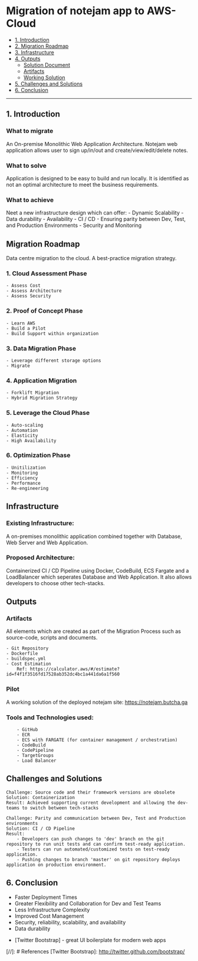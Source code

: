# Migration of notejam app to AWS-Cloud
- [1. Introduction](#1-introduction)
- [2. Migration Roadmap](#migration-roadmap)
- [3. Infrastructure](#infrastructure)
- [4. Outputs](#outputs)
    - [Solution Document](#solution-document)
    - [Artifacts](#artifacts)
    - [Working Solution](#working-solution)    
- [5. Challenges and Solutions](#challenges-and-solutions)    
- [6. Conclusion](#6-conclusion)
--------------------------------------------

## 1. Introduction
### What to migrate
An On-premise Monolithic Web Application Architecture.
Notejam web application allows user to sign up/in/out and create/view/edit/delete notes.
### What to solve
Application is designed to be easy to build and run locally. It is identified as not an optimal architecture to meet the business requirements.
### What to achieve
Neet a new infrastructure design which can offer:
    - Dynamic Scalability 
    - Data durability
    - Availability
    - CI / CD
    - Ensuring parity between Dev, Test, and Production Environments
    - Security and Monitoring

## Migration Roadmap
Data centre migration to the cloud.  A best-practice migration strategy.

### 1. Cloud Assessment Phase
    - Assess Cost
    - Assess Architecture
    - Assess Security

### 2. Proof of Concept Phase
    - Learn AWS
    - Build a Pilot
    - Build Support within organization

### 3. Data Migration Phase
    - Leverage different storage options
    - Migrate

### 4. Application Migration
    - Forklift Migration
    - Hybrid Migration Strategy

### 5. Leverage the Cloud Phase
    - Auto-scaling
    - Automation
    - Elasticity
    - High Availability

### 6. Optimization Phase

    - Unitilization
    - Monitoring
    - Efficiency
    - Performance
    - Re-engineering

## Infrastructure
### Existing Infrastructure:
A on-premises monolithic application combined together with Database, Web Server and Web Application. 

### Proposed Architecture:
Containerized CI / CD Pipeline using Docker, CodeBuild, ECS Fargate and a LoadBalancer which seperates Database and Web Application.  It also allows developers to choose other tech-stacks.

## Outputs
### Artifacts
All elements which are created as part of the Migration Process such as source-code, scripts and documents.

    - Git Repository
    - Dockerfile
    - buildspec.yml
    - Cost Estimation 
        Ref: https://calculator.aws/#/estimate?id=f4f1f3516fd17528ab352dc4bc1a441da6a1f560
### Pilot
A working solution of the deployed notejam
site: https://notejam.butcha.ga
### Tools and Technologies used:
        - GitHub
        - ECR
        - ECS with FARGATE (for container management / orchestration)
        - CodeBuild
        - CodePipeline
        - TargetGroups
        - Load Balancer

## Challenges and Solutions
    Challenge: Source code and their framework versions are obsolete
    Solution: Containerization 
    Result: Achieved supporting current development and allowing the dev-teams to switch between tech-stacks

    Challenge: Parity and communication between Dev, Test and Production environments
    Solution: CI / CD Pipeline
    Result: 
        - Developers can push changes to 'dev' branch on the git repository to run unit tests and can confirm test-ready application.
        - Testers can run automated/customized tests on test-ready application.
        - Pushing changes to branch 'master' on git repository deploys application on production environment.

## 6. Conclusion
- Faster Deployment Times
- Greater Flexibility and Collaboration for Dev and Test Teams
- Less Infrastructure Complexity
- Improved Cost Management
- Security, reliability, scalability, and availability
- Data durability

* [Twitter Bootstrap] - great UI boilerplate for modern web apps

[//]: # References
[Twitter Bootstrap]: <http://twitter.github.com/bootstrap/>

